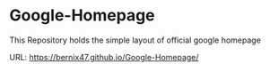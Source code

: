 # Google-Homepage
This Repository holds the simple layout of official google homepage

URL: https://bernix47.github.io/Google-Homepage/
